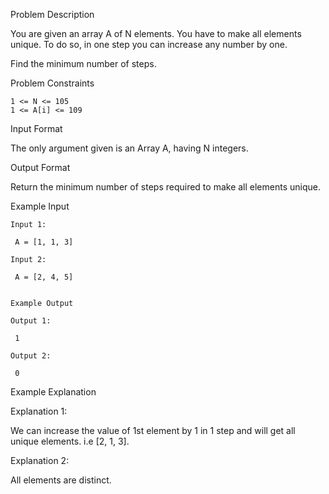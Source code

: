 Problem Description

You are given an array A of N elements. You have to make all elements unique. To do so, in one step you can increase any number by one.

Find the minimum number of steps.



Problem Constraints

    1 <= N <= 105
    1 <= A[i] <= 109



Input Format

The only argument given is an Array A, having N integers.



Output Format

Return the minimum number of steps required to make all elements unique.



Example Input
    
    Input 1:
    
     A = [1, 1, 3]
    
    Input 2:
    
     A = [2, 4, 5]
    
    
    Example Output
    
    Output 1:
    
     1
    
    Output 2:
    
     0


Example Explanation

Explanation 1:

 We can increase the value of 1st element by 1 in 1 step and will get all unique elements. i.e [2, 1, 3].

Explanation 2:

 All elements are distinct.
 